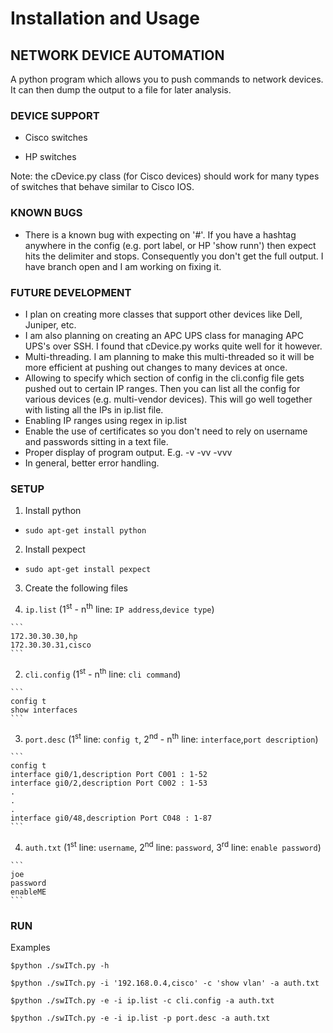 # Installation and Usage 

## NETWORK DEVICE AUTOMATION

A python program which allows you to push commands to network devices.  It
can then dump the output to a file for later analysis.


### DEVICE SUPPORT

* Cisco switches

* HP switches


Note: the cDevice.py class (for Cisco devices) should work for many types of switches that
behave similar to Cisco IOS.


### KNOWN BUGS

* There is a known bug with expecting on '#'.  If you have a hashtag anywhere 
in the config (e.g. port label, or HP 'show runn') then expect hits the 
delimiter and stops.  Consequently you don't get the full output.  I have branch open and I am working on fixing it.


### FUTURE DEVELOPMENT

* I plan on creating more classes that support other devices like Dell, Juniper, etc.
* I am also planning on creating an APC UPS class for managing APC UPS's over SSH. I found that cDevice.py works quite well for it however.
* Multi-threading.  I am planning to make this multi-threaded so it will be more efficient at pushing out changes to many devices at once.
* Allowing to specify which section of config in the cli.config file gets pushed out to certain IP ranges.  Then you can list all the config for various devices (e.g. multi-vendor devices). This will go well together with listing all the IPs in ip.list file.
* Enabling IP ranges using regex in ip.list
* Enable the use of certificates so you don't need to rely on username and passwords sitting in a text file.
* Proper display of program output.  E.g. -v -vv -vvv
* In general, better error handling.

### SETUP

1. Install python 
  * `sudo apt-get install python`


2. Install pexpect
  * `sudo apt-get install pexpect`


3. Create the following files

  1. `ip.list` (1<sup>st</sup> - n<sup>th</sup> line: `IP address`,`device type`)


    ```
    172.30.30.30,hp
    172.30.30.31,cisco
    ```


  2. `cli.config` (1<sup>st</sup> - n<sup>th</sup> line: `cli command`)


    ```
    config t
    show interfaces
    ```


  3. `port.desc` (1<sup>st</sup> line: `config t`, 2<sup>nd</sup> - n<sup>th</sup> line: `interface`,`port description`)


    ```
    config t
    interface gi0/1,description Port C001 : 1-52
    interface gi0/2,description Port C002 : 1-53
    .
    .
    .
    interface gi0/48,description Port C048 : 1-87
    ```


  4. `auth.txt` (1<sup>st</sup> line: `username`, 2<sup>nd</sup> line: `password`, 3<sup>rd</sup> line: `enable password`)


    ```
    joe
    password
    enableME
    ```


### RUN

Examples


`$python ./swITch.py -h`


`$python ./swITch.py -i '192.168.0.4,cisco' -c 'show vlan' -a auth.txt`


`$python ./swITch.py -e -i ip.list -c cli.config -a auth.txt`


`$python ./swITch.py -e -i ip.list -p port.desc -a auth.txt`

